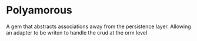 # Polyamorous

A gem that abstracts associations away from the persistence layer. Allowing an adapter to be writen to handle the crud at the orm level
